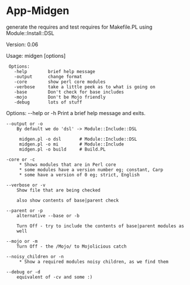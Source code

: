 App-Midgen
==========

generate the requires and test requires for Makefile.PL using Module::Install::DSL

Version: 0.06

Usage:
    midgen [options]

     Options:
       -help        brief help message
       -output      change format
       -core        show perl core modules
       -verbose     take a little peek as to what is going on
       -base        Don't check for base includes
       -mojo        Don't be Mojo friendly  
       -debug       lots of stuff

Options:
    --help or -h
        Print a brief help message and exits.

    --output or -o
        By default we do 'dsl' -> Module::Include::DSL

         midgen.pl -o dsl       # Module::Include::DSL
         midgen.pl -o mi        # Module::Include
         midgen.pl -o build     # Build.PL

    -core or -c
         * Shows modules that are in Perl core
         * some modules have a version number eg; constant, Carp
         * some have a version of 0 eg; strict, English

    --verbose or -v
        Show file that are being checked

        also show contents of base|parent check

    --parent or -p
        alternative --base or -b

        Turn Off - try to include the contents of base|parent modules as
        well

    --mojo or -m
        Turn Off - the /Mojo/ to Mojolicious catch

    --noisy_children or -n
         * Show a required modules noisy children, as we find them

    --debug or -d
        equivalent of -cv and some :)
